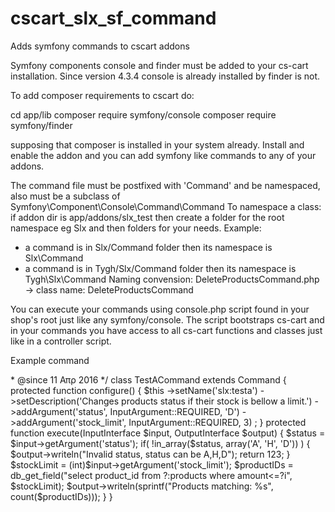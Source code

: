 # cscart_slx_sf_command
Adds symfony commands to cscart addons

Symfony components console and finder must be added to your cs-cart installation. 
Since version 4.3.4 console is already installed by finder is not.

To add composer requirements to cscart do:

cd app/lib
composer require symfony/console
composer require symfony/finder

supposing that composer is installed in your system already.
Install and enable the addon and you can add symfony like commands to any of your addons. 

The command file must be postfixed with 'Command' and be namespaced, also must be a subclass of Symfony\Component\Console\Command\Command
To namespace a class: if addon dir is app/addons/slx_test then create
a folder for the root namespace eg Slx and then folders for your needs.
Example: 
 - a command is in Slx/Command folder then its namespace is Slx\Command
 - a command is in Tygh/Slx/Command folder then its namespace is Tygh\Slx\Command
 Naming convension:
   DeleteProductsCommand.php   -> class name: DeleteProductsCommand

You can execute your commands using console.php script found in your shop's root just like any symfony/console.
The script bootstraps cs-cart and in your commands you have access to all cs-cart functions and classes just like in a controller script. 

Example command

<?php

namespace Slx\Command;

use Symfony\Component\Console\Command\Command;
use Symfony\Component\Console\Input\InputArgument;
use Symfony\Component\Console\Input\InputInterface;
use Symfony\Component\Console\Input\InputOption;
use Symfony\Component\Console\Output\OutputInterface;

/**
 * Description of TestACommand
 *
 * @author Panos Kyriakakis <panos@salix.gr>
 * @since 11 Απρ 2016
 */
class TestACommand extends Command {

    protected function configure() {
        $this
                ->setName('slx:testa')
                ->setDescription('Changes products status if their stock is bellow a limit.')
                ->addArgument('status', InputArgument::REQUIRED, 'D')
                ->addArgument('stock_limit', InputArgument::REQUIRED, 3)
                ;
    }

    protected function execute(InputInterface $input, OutputInterface $output) {
        $status = $input->getArgument('status');
        if( !in_array($status, array('A', 'H', 'D')) ) {
            $output->writeln("<error>Invalid status, status can be A,H,D</error>");
            return 123;
        }
        $stockLimit = (int)$input->getArgument('stock_limit');
        $productIDs = db_get_field("select product_id from ?:products where amount<=?i", $stockLimit);
        $output->writeln(sprintf("Products matching: %s", count($productIDs)));
    }

}

